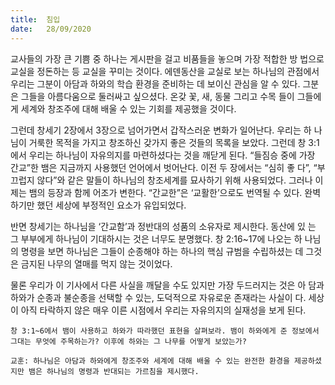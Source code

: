 ```yaml
---
title:  침입
date:   28/09/2020
---
```


교사들의 가장 큰 기쁨 중 하나는 게시판을 걸고 비품들을 놓으며 가장 적합한 방 법으로 교실을 정돈하는 등 교실을 꾸미는 것이다. 에덴동산을 교실로 보는 하나님의 관점에서 우리는 그분이 아담과 하와의 학습 환경을 준비하는 데 보이신 관심을 알 수 있다. 그분은 그들을 아름다움으로 둘러싸고 싶으셨다. 온갖 꽃, 새, 동물 그리고 수목 들이 그들에게 세계와 창조주에 대해 배울 수 있는 기회를 제공했을 것이다.

그런데 창세기 2장에서 3장으로 넘어가면서 갑작스러운 변화가 일어난다. 우리는 하 나님이 거룩한 목적을 가지고 창조하신 갖가지 좋은 것들의 목록을 보았다. 그런데 창 3:1에서 우리는 하나님이 자유의지를 마련하셨다는 것을 깨닫게 된다. “들짐승 중에 가장 간교”한 뱀은 지금까지 사용했던 언어에서 벗어난다. 이전 두 장에서는 “심히 좋 다”, “부끄럽지 않다”와 같은 말들이 하나님의 창조세계를 묘사하기 위해 사용되었다. 그러나 이제는 뱀의 등장과 함께 어조가 변한다. “간교한”은 ‘교활한’으로도 번역될 수 있다. 완벽하기만 했던 세상에 부정적인 요소가 유입되었다.

반면 창세기는 하나님을 ‘간교함’과 정반대의 성품의 소유자로 제시한다. 동산에 있 는 그 부부에게 하나님이 기대하시는 것은 너무도 분명했다. 창 2:16~17에 나오는 하 나님의 명령을 보면 하나님은 그들이 순종해야 하는 하나의 핵심 규범을 수립하셨는 데 그것은 금지된 나무의 열매를 먹지 않는 것이었다.

물론 우리가 이 기사에서 다른 사실을 깨달을 수도 있지만 가장 두드러지는 것은 아 담과 하와가 순종과 불순종을 선택할 수 있는, 도덕적으로 자유로운 존재라는 사실이 다. 세상이 아직 타락하지 않은 매우 이른 시점에서 우리는 자유의지의 실재성을 보게 된다.

`창 3:1~6에서 뱀이 사용하고 하와가 따라했던 표현을 살펴보라. 뱀이 하와에게 준 정보에서 그대는 무엇에 주목하는가? 이후에 하와는 그 나무를 어떻게 보았는가?`


`교훈: 하나님은 아담과 하와에게 창조주와 세계에 대해 배울 수 있는 완전한 환경을 제공하셨지만 뱀은 하나님의 명령과 반대되는 가르침을 제시했다.`